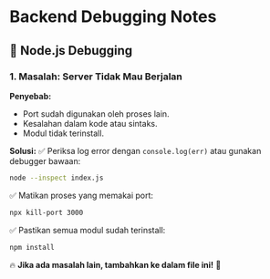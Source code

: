# Backend Debugging Notes

## 📌 Node.js Debugging

### **1. Masalah: Server Tidak Mau Berjalan**
**Penyebab:**
- Port sudah digunakan oleh proses lain.
- Kesalahan dalam kode atau sintaks.
- Modul tidak terinstall.

**Solusi:**
✅ Periksa log error dengan `console.log(err)` atau gunakan debugger bawaan:  
```sh
node --inspect index.js
```
✅ Matikan proses yang memakai port:
```sh
npx kill-port 3000
```
✅ Pastikan semua modul sudah terinstall:
```sh
npm install
```

🔥 **Jika ada masalah lain, tambahkan ke dalam file ini!** 🚀
